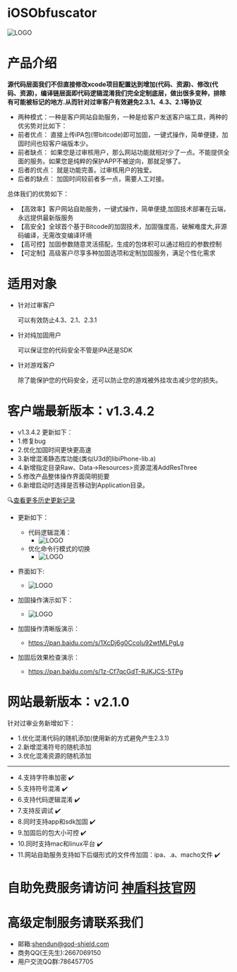 # iOSObfuscator

![LOGO](https://github.com/godshield/iOSObfuscator/blob/master/logo.png)

# 产品介绍
**源代码层面我们不但直接修改xcode项目配置达到增加(代码、资源)、修改(代码、资源)，编译链层面即代码逻辑混淆我们完全定制底层，做出很多变种，排除有可能被标记的地方.从而针对过审客户有效避免2.3.1、4.3、2.1等协议**

 * 两种模式：一种是客户网站自助服务，一种是给客户发送客户端工具，两种的优劣势对比如下：
 * 前者优点： 直接上传iPA包(带bitcode)即可加固，一键式操作，简单便捷，加固时间也较客户端版本少。
 * 前者缺点： 如果您是过审核用户，那么网站功能就相对少了一点。不能提供全面的服务。如果您是纯粹的保护APP不被逆向，那就足够了。
 * 后者的优点： 就是功能完善。过审核用户的独爱。
 * 后者的缺点： 加固时间较前者多一点，需要人工对接。



总体我们的优势如下：
* 【高效率】客户网站自助服务，一键式操作，简单便捷,加固技术部署在云端，永远提供最新版服务
* 【高安全】全球首个基于Bitcode的加固技术，加固强度高，破解难度大,非源码编译，无需改变编译环境
* 【高可控】加固参数随意灵活搭配，生成的包体积可以通过相应的参数控制
* 【可定制】高级客户尽享多种加固选项和定制加固服务，满足个性化需求



# 适用对象
* 针对过审客户
  
  可以有效防止4.3、2.1、2.3.1
* 针对纯加固用户

  可以保证您的代码安全不管是IPA还是SDK
  
* 针对游戏客户
  
  除了能保护您的代码安全，还可以防止您的游戏被外挂攻击减少您的损失。


# 客户端最新版本：v1.3.4.2
* v1.3.4.2 更新如下：
*  1.修复bug
*  2.优化加固时间更快更高速
*  3.新增混淆静态库功能(类似U3d的libiPhone-lib.a)
*  4.新增指定目录<Data->Raw、Data->Resources>资源混淆AddResThree
*  5.修改产品整体操作界面简明扼要 
*  6.新增启动时选择是否移动到Application目录。
    
🔍[查看更多历史更新记录](https://github.com/godshield/iOSObfuscator/blob/master/history.md)
* 更新如下：
    *  代码逻辑混淆：
       * ![LOGO](https://github.com/godshield/iOSObfuscator/blob/master/pics/v1.2.2/code.png)
    *  优化命令行模式的切换
       * ![LOGO](https://github.com/godshield/iOSObfuscator/blob/master/pics/v1.2.2/cmd.png)
* 界面如下:

    * ![LOGO](https://github.com/godshield/iOSObfuscator/blob/master/logo/kehuduan.png)
    
* 加固操作演示如下：

    * ![LOGO](https://github.com/godshield/iOSObfuscator/blob/master/logo/gdshieldShow.gif)

* 加固操作清晰版演示：

    * https://pan.baidu.com/s/1XcDj6g0CcoIu92wtMLPgLg
    
* 加固后效果检查演示：
    * https://pan.baidu.com/s/1z-Cf7qcGdT-RJKJCS-5TPg 

# 网站最新版本：v2.1.0

针对过审业务新增如下：
* 1.优化混淆代码的随机添加(使用新的方式避免产生2.3.1)
* 2.新增混淆符号的随机添加
* 3.优化混淆资源的随机添加
***
* 4.支持字符串加密  ✔️
* 5.支持符号混淆  ✔️
* 6.支持代码逻辑混淆   ✔️
* 7.支持反调试  ✔️
* 8.同时支持app和sdk加固 ✔️
* 9.加固后的包大小可控 ✔️
* 10.同时支持mac和linux平台 ✔️
* 11.网站自助服务支持如下后缀形式的文件传加固：ipa、.a、macho文件 ✔️





# 自助免费服务请访问 [神盾科技官网](http://www.god-shield.com)


# 高级定制服务请联系我们
* 邮箱:shendun@god-shield.com
* 商务QQ(王先生):2667069150
* ⽤户交流QQ群:786457705
